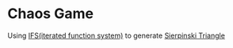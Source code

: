 # Chaos Game

Using [IFS(iterated function system)](http://www.cut-the-knot.org/ctk/ifs.shtml) to generate [Sierpinski Triangle](https://en.wikipedia.org/wiki/Sierpiński_triangles)